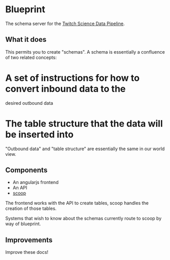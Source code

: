 # Blueprint

The schema server for the
[Twitch Science Data Pipeline](https://github.com/TwitchScience).

## What it does

This permits you to create "schemas". A schema is essentially a
confluence of two related concepts:

 # A set of instructions for how to convert inbound data to the
   desired outbound data
 # The table structure that the data will be inserted into

"Outbound data" and "table structure" are essentially the same in our
world view.

## Components

 + An angularjs frontend
 + An API
 + [scoop](https://github.com/TwitchScience/scoop)

The frontend works with the API to create tables, scoop handles the
creation of those tables.

Systems that wish to know about the schemas currently route to scoop
by way of blueprint.

## Improvements

Improve these docs!
